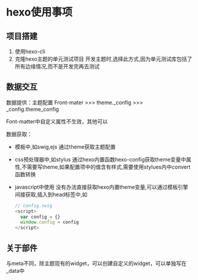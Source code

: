 # hexo使用事项

## 项目搭建

1. 使用hexo-cli
2. 克隆hexo主题的单元测试项目
  开发主题时,选择此方式,因为单元测试库包括了所有边缘情况,而不是开发完再去测试

## 数据交互

数据提供：主题配置 Front-mater >>> theme._config  >>> _config.theme_config

Font-matter中自定义属性不生效，其他可以

数据获取：

+ 模板中,如swig,ejs
  通过theme获取主题配置
  
+ css预处理器中,如stylus
  通过hexo内置函数hexo-config获取theme变量中属性,不需要写theme,如果配置项中的值含有样式,需要使用stylues内中convert函数转换
  
+ javascript中使用
  没有办法直接获取hexo内置theme变量,可以通过模板引擎间接获取,插入到head标签中,如
  
  ```javascript
  // config.swig
  <script>
    var config = {}
    window.config = config
  </script>
  ```



## 关于部件

与meta不同，除主题现有的widget，可以创建自定义的widget，可以单独写在_data中

